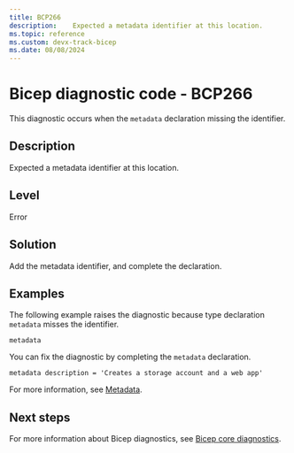 ```yaml
---
title: BCP266
description: 	Expected a metadata identifier at this location.
ms.topic: reference
ms.custom: devx-track-bicep
ms.date: 08/08/2024
---
```


# Bicep diagnostic code - BCP266

This diagnostic occurs when the `metadata` declaration missing the identifier.

## Description

Expected a metadata identifier at this location.

## Level

Error

## Solution

Add the metadata identifier, and complete the declaration.

## Examples

The following example raises the diagnostic because type declaration `metadata` misses the identifier.

```bicep
metadata
```

You can fix the diagnostic by completing the `metadata` declaration.

```bicep
metadata description = 'Creates a storage account and a web app'
```

For more information, see [Metadata](../file.md#metadata).

## Next steps

For more information about Bicep diagnostics, see [Bicep core diagnostics](../bicep-core-diagnostics.md).
